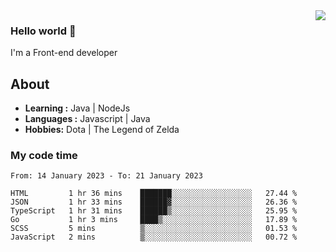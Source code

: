 <img align='right' src="https://github-readme-stats.vercel.app/api?username=jumodada&show_icons=true&theme=vue">

### Hello world 👋

I'm a Front-end developer 
    
## About
-  **Learning :** Java | NodeJs
-  **Languages :** Javascript | Java
-  **Hobbies:** Dota | The Legend of Zelda

### My code time

<!--START_SECTION:waka-->

```text
From: 14 January 2023 - To: 21 January 2023

HTML         1 hr 36 mins    ███████░░░░░░░░░░░░░░░░░░   27.44 %
JSON         1 hr 33 mins    ██████▓░░░░░░░░░░░░░░░░░░   26.36 %
TypeScript   1 hr 31 mins    ██████▒░░░░░░░░░░░░░░░░░░   25.95 %
Go           1 hr 3 mins     ████▒░░░░░░░░░░░░░░░░░░░░   17.89 %
SCSS         5 mins          ▒░░░░░░░░░░░░░░░░░░░░░░░░   01.53 %
JavaScript   2 mins          ▒░░░░░░░░░░░░░░░░░░░░░░░░   00.72 %
```

<!--END_SECTION:waka-->
